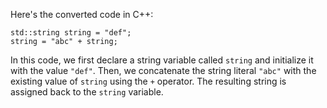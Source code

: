 Here's the converted code in C++:
```
std::string string = "def";
string = "abc" + string;
```
In this code, we first declare a string variable called `string` and initialize it with the value `"def"`. Then, we concatenate the string literal `"abc"` with the existing value of `string` using the `+` operator. The resulting string is assigned back to the `string` variable.

